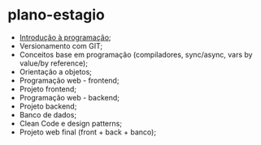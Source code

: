 # plano-estagio

* [Introdução à programação](https://github.com/InnovaConnect/plano-estagio/blob/main/01-introducao-programacao.md);
* Versionamento com GIT;
* Conceitos base em programação (compiladores, sync/async, vars by value/by reference);
* Orientação a objetos;
* Programação web - frontend;
* Projeto frontend;
* Programação web - backend;
* Projeto backend;
* Banco de dados;
* Clean Code e design patterns;
* Projeto web final (front + back + banco); 
